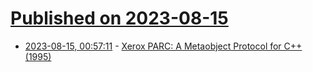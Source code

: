 # [Published on 2023-08-15](index.md)

* [2023-08-15, 00:57:11](https://lobste.rs/s/ja3qed/xerox_parc_metaobject_protocol_for_c_1995) - [Xerox PARC: A Metaobject Protocol for C++ (1995)](https://dl.acm.org/doi/pdf/10.1145/217838.217868)
